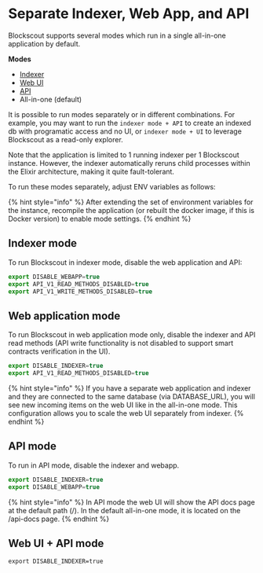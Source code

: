 # Separate Indexer, Web App, and API

Blockscout supports several modes which run in a single all-in-one application by default.

**Modes**

* [Indexer](separate-indexer-web-app-and-api.md#indexer-mode)
* [Web UI](separate-indexer-web-app-and-api.md#web-application-mode)
* [API](separate-indexer-web-app-and-api.md#api-mode)
* All-in-one (default)

It is possible to run modes separately or in different combinations. For example, you may want to run the `indexer mode + API` to create an indexed db with programatic access and no UI, or `indexer mode + UI` to leverage Blockscout as a read-only explorer.

Note that the application is limited to 1 running indexer per 1 Blockscout instance.  However, the indexer automatically reruns child processes within the Elixir architecture, making it quite fault-tolerant.&#x20;

To run these modes separately, adjust ENV variables as follows:

{% hint style="info" %}
After extending the set of environment variables for the instance, recompile the application (or rebuilt the docker image, if this is Docker version) to enable mode settings.
{% endhint %}

## Indexer mode

To run Blockscout in indexer mode, disable the web application and API:

```javascript
export DISABLE_WEBAPP=true
export API_V1_READ_METHODS_DISABLED=true
export API_V1_WRITE_METHODS_DISABLED=true
```

## Web application mode

To run Blockscout in web application mode only, disable the indexer and API read methods (API write functionality is not disabled to support smart contracts verification in the UI).

```javascript
export DISABLE_INDEXER=true
export API_V1_READ_METHODS_DISABLED=true
```

{% hint style="info" %}
If you have a separate web application and indexer and they are connected to the same database (via DATABASE\_URL), you will see new incoming items on the web UI like in the all-in-one mode. This configuration allows you to scale the web UI separately from indexer.
{% endhint %}

## API mode

To run in API mode, disable the indexer and webapp.

```jsx
export DISABLE_INDEXER=true
export DISABLE_WEBAPP=true
```

{% hint style="info" %}
In API mode the web UI will show the API docs page at the default path (/). In the default all-in-one mode, it is located on the /api-docs page.
{% endhint %}

## Web UI + API mode

```
export DISABLE_INDEXER=true
```
